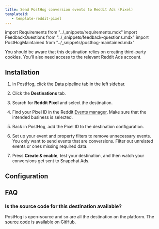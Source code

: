 ```yaml
---
title: Send PostHog conversion events to Reddit Ads (Pixel)
templateId: 
   - template-reddit-pixel
---
```


import Requirements from "../_snippets/requirements.mdx"
import FeedbackQuestions from "../_snippets/feedback-questions.mdx"
import PostHogMaintained from "../_snippets/posthog-maintained.mdx"

<Requirements />

You should be aware that this destination relies on creating third-party cookies. You'll also need access to the relevant Reddit Ads account.

## Installation

1. In PostHog, click the [Data pipeline](https://us.posthog.com/pipeline/overview) tab in the left sidebar.

2. Click the **Destinations** tab.

3. Search for **Reddit Pixel** and select the destination.

4. Find your Pixel ID in the Reddit [Events manager](https://ads.reddit.com/events-manager). Make sure that the intended business is selected.

5. Back in PostHog, add the Pixel ID to the destination configuration.

6. Set up your event and property filters to remove unnecessary events. You only want to send events that are conversions. Filter out unrelated events or ones missing required data.

7. Press **Create & enable**, test your destination, and then watch your conversions get sent to Snapchat Ads.

<HideOnCDPIndex>

## Configuration

<TemplateParameters />

## FAQ

### Is the source code for this destination available?

PostHog is open-source and so are all the destination on the platform. The [source code](https://github.com/PostHog/posthog/blob/master/posthog/cdp/templates/reddit/template_reddit_pixel.py) is available on GitHub.

<PostHogMaintained />

<FeedbackQuestions />

</HideOnCDPIndex>
